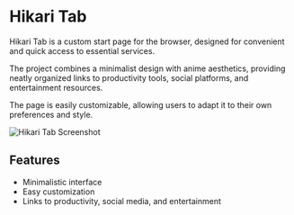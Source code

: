# Hikari Tab

Hikari Tab is a custom start page for the browser, designed for convenient and quick access to essential services.

The project combines a minimalist design with anime aesthetics, providing neatly organized links to productivity tools, social platforms, and entertainment resources.

The page is easily customizable, allowing users to adapt it to their own preferences and style.

![Hikari Tab Screenshot](https://github.com/rumiliax/New-Tab/blob/main/Asset/Preview.png)

## Features
- Minimalistic interface
- Easy customization
- Links to productivity, social media, and entertainment
